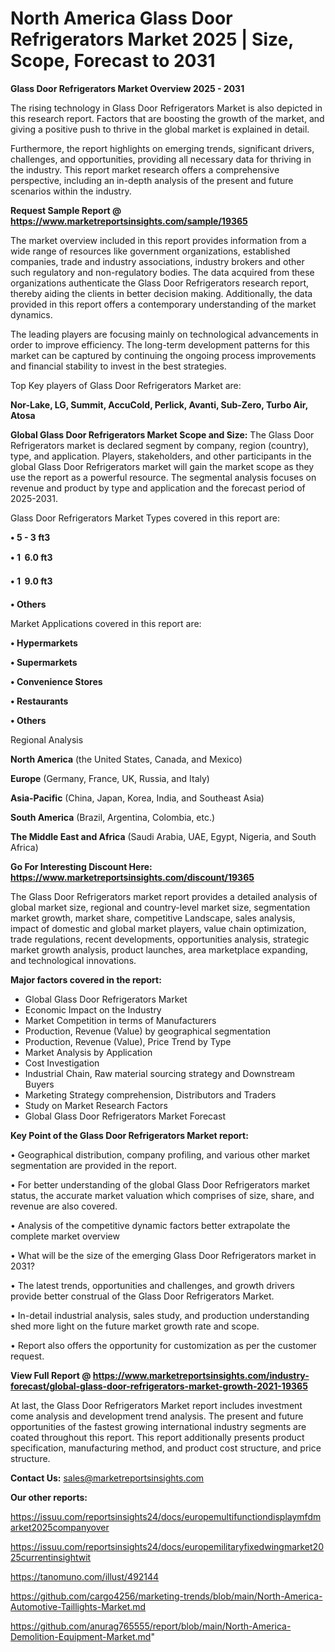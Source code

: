 # North America Glass Door Refrigerators Market 2025 | Size, Scope, Forecast to 2031

<Strong> Glass Door Refrigerators Market Overview 2025 - 2031</strong>

The rising technology in Glass Door Refrigerators Market is also depicted in this research report. Factors that are boosting the growth of the market, and giving a positive push to thrive in the global market is explained in detail.

Furthermore, the report highlights on emerging trends, significant drivers, challenges, and opportunities, providing all necessary data for thriving in the industry. This report market research offers a comprehensive perspective, including an in-depth analysis of the present and future scenarios within the industry.

<strong>Request Sample Report @ <a href=https://www.marketreportsinsights.com/sample/19365>https://www.marketreportsinsights.com/sample/19365</a></strong>

The market overview included in this report provides information from a wide range of resources like government organizations, established companies, trade and industry associations, industry brokers and other such regulatory and non-regulatory bodies. The data acquired from these organizations authenticate the Glass Door Refrigerators research report, thereby aiding the clients in better decision making. Additionally, the data provided in this report offers a contemporary understanding of the market dynamics.

The leading players are focusing mainly on technological advancements in order to improve efficiency. The long-term development patterns for this market can be captured by continuing the ongoing process improvements and financial stability to invest in the best strategies.

Top Key players of Glass Door Refrigerators Market are:

<strong>Nor-Lake, LG, Summit, AccuCold, Perlick, Avanti, Sub-Zero, Turbo Air, Atosa</strong>

<strong><b>Global Glass Door Refrigerators Market Scope and Size:</b></strong>
The Glass Door Refrigerators market is declared segment by company, region (country), type, and application. Players, stakeholders, and other participants in the global Glass Door Refrigerators market will gain the market scope as they use the report as a powerful resource. The segmental analysis focuses on revenue and product by type and application and the forecast period of 2025-2031.

Glass Door Refrigerators Market Types covered in this report are:

<strong>• 5 - 3 ft3

• 1  6.0 ft3

• 1  9.0 ft3

• Others</strong>

Market Applications covered in this report are:

<strong>• Hypermarkets

• Supermarkets

• Convenience Stores

• Restaurants

• Others</strong> 

Regional Analysis

<strong>North America</strong> (the United States, Canada, and Mexico)

<strong>Europe</strong> (Germany, France, UK, Russia, and Italy)

<strong>Asia-Pacific</strong> (China, Japan, Korea, India, and Southeast Asia)

<strong>South America</strong> (Brazil, Argentina, Colombia, etc.)

<strong>The Middle East and Africa</strong> (Saudi Arabia, UAE, Egypt, Nigeria, and South Africa)

<strong>Go For Interesting Discount Here: <a href=https://www.marketreportsinsights.com/discount/19365>https://www.marketreportsinsights.com/discount/19365</a></strong>

The Glass Door Refrigerators market report provides a detailed analysis of global market size, regional and country-level market size, segmentation market growth, market share, competitive Landscape, sales analysis, impact of domestic and global market players, value chain optimization, trade regulations, recent developments, opportunities analysis, strategic market growth analysis, product launches, area marketplace expanding, and technological innovations.

<strong><b>Major factors covered in the report:</b></strong>
<ul>
  <li>Global Glass Door Refrigerators Market </li>
  <li>Economic Impact on the Industry</li>
  <li>Market Competition in terms of Manufacturers</li>
  <li>Production, Revenue (Value) by geographical segmentation</li>
  <li>Production, Revenue (Value), Price Trend by Type</li>
  <li>Market Analysis by Application</li>
  <li>Cost Investigation</li>
  <li>Industrial Chain, Raw material sourcing strategy and Downstream Buyers</li>
  <li>Marketing Strategy comprehension, Distributors and Traders</li>
  <li>Study on Market Research Factors</li>
  <li>Global Glass Door Refrigerators Market Forecast</li>
</ul>

<strong><b>Key Point of the Glass Door Refrigerators Market report:</b></strong>

• Geographical distribution, company profiling, and various other market segmentation are provided in the report.

• For better understanding of the global Glass Door Refrigerators market status, the accurate market valuation which comprises of size, share, and revenue are also covered.

• Analysis of the competitive dynamic factors better extrapolate the complete market overview

• What will be the size of the emerging Glass Door Refrigerators market in 2031?

• The latest trends, opportunities and challenges, and growth drivers provide better construal of the Glass Door Refrigerators Market.

• In-detail industrial analysis, sales study, and production understanding shed more light on the future market growth rate and scope.

• Report also offers the opportunity for customization as per the customer request.

<strong><b>View Full Report @ <a href=https://www.marketreportsinsights.com/industry-forecast/global-glass-door-refrigerators-market-growth-2021-19365>https://www.marketreportsinsights.com/industry-forecast/global-glass-door-refrigerators-market-growth-2021-19365</a></b></strong>


At last, the Glass Door Refrigerators Market report includes investment come analysis and development trend analysis. The present and future opportunities of the fastest growing international industry segments are coated throughout this report. This report additionally presents product specification, manufacturing method, and product cost structure, and price structure.

<strong>Contact Us:</strong>
sales@marketreportsinsights.com

<strong>Our other reports:</strong>

<a href=https://issuu.com/reportsinsights24/docs/europemultifunctiondisplaymfdmarket2025companyover>https://issuu.com/reportsinsights24/docs/europemultifunctiondisplaymfdmarket2025companyover</a>

<a href=https://issuu.com/reportsinsights24/docs/europemilitaryfixedwingmarket2025currentinsightwit>https://issuu.com/reportsinsights24/docs/europemilitaryfixedwingmarket2025currentinsightwit</a>

<a href=https://tanomuno.com/illust/492144>https://tanomuno.com/illust/492144</a>

<a href=https://github.com/cargo4256/marketing-trends/blob/main/North-America-Automotive-Taillights-Market.md>https://github.com/cargo4256/marketing-trends/blob/main/North-America-Automotive-Taillights-Market.md</a>

<a href=https://github.com/anurag765555/report/blob/main/North-America-Demolition-Equipment-Market.md>https://github.com/anurag765555/report/blob/main/North-America-Demolition-Equipment-Market.md</a>"
